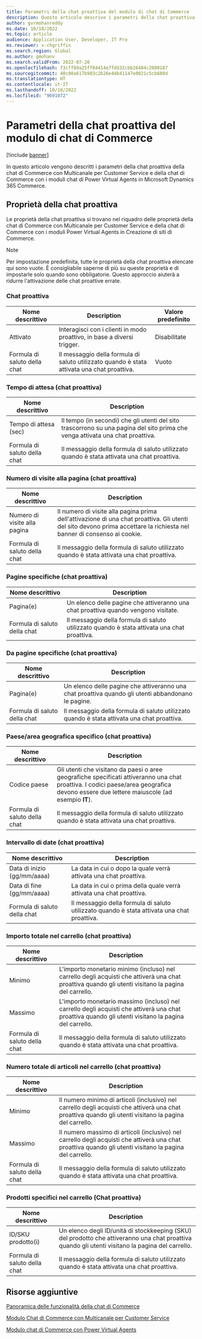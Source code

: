 ```yaml
---
title: Parametri della chat proattiva del modulo di chat di Commerce
description: Questo articolo descrive i parametri della chat proattiva dei moduli di chat di Commerce in Microsoft Dynamics 365 Commerce.
author: gvrmohanreddy
ms.date: 10/18/2022
ms.topic: article
audience: Application User, Developer, IT Pro
ms.reviewer: v-chgriffin
ms.search.region: Global
ms.author: gmohanv
ms.search.validFrom: 2022-07-20
ms.openlocfilehash: f3cff89a25ff84414e7fdd32cbb26404c2080187
ms.sourcegitcommit: 40c80a617b903c2b26e44b41147e0021c5cb680d
ms.translationtype: HT
ms.contentlocale: it-IT
ms.lasthandoff: 10/18/2022
ms.locfileid: "9691072"
---
```

# <a name="commerce-chat-module-proactive-chat-parameters"></a>Parametri della chat proattiva del modulo di chat di Commerce

[!include [banner](includes/banner.md)]

In questo articolo vengono descritti i parametri della chat proattiva della chat di Commerce con Multicanale per Customer Service e della chat di Commerce con i moduli chat di Power Virtual Agents in Microsoft Dynamics 365 Commerce.

## <a name="proactive-chat-properties"></a>Proprietà della chat proattiva

Le proprietà della chat proattiva si trovano nel riquadro delle proprietà della chat di Commerce con Multicanale per Customer Service e della chat di Commerce con i moduli Power Virtual Agents in Creazione di siti di Commerce.

> [!NOTE]
> Per impostazione predefinita, tutte le proprietà della chat proattiva elencate qui sono vuote. È consigliabile saperne di più su queste proprietà e di impostarle solo quando sono obbligatorie. Questo approccio aiuterà a ridurre l'attivazione delle chat proattive errate.

### <a name="proactive-chat"></a>Chat proattiva

| Nome descrittivo | Description | Valore predefinito |
|---------------|-------------|---------------|
| Attivato | Interagisci con i clienti in modo proattivo, in base a diversi trigger. | Disabilitate |
| Formula di saluto della chat | Il messaggio della formula di saluto utilizzato quando è stata attivata una chat proattiva. | Vuoto |

### <a name="wait-time-proactive-chat"></a>Tempo di attesa (chat proattiva)

| Nome descrittivo | Description |
|---------------|-------------|
| Tempo di attesa (sec) | Il tempo (in secondi) che gli utenti del sito trascorrono su una pagina del sito prima che venga attivata una chat proattiva. |
| Formula di saluto della chat | Il messaggio della formula di saluto utilizzato quando è stata attivata una chat proattiva. |

### <a name="number-of-page-visits-proactive-chat"></a>Numero di visite alla pagina (chat proattiva)

| Nome descrittivo | Description |
|---------------|-------------|
| Numero di visite alla pagina | Il numero di visite alla pagina prima dell'attivazione di una chat proattiva. Gli utenti del sito devono prima accettare la richiesta nel banner di consenso ai cookie. |
| Formula di saluto della chat | Il messaggio della formula di saluto utilizzato quando è stata attivata una chat proattiva. |

### <a name="specific-pages-proactive-chat"></a>Pagine specifiche (chat proattiva)

| Nome descrittivo | Description |
|---------------|-------------|
| Pagina(e) | Un elenco delle pagine che attiveranno una chat proattiva quando vengono visitate. |
| Formula di saluto della chat | Il messaggio della formula di saluto utilizzato quando è stata attivata una chat proattiva. |

### <a name="from-specific-pages-proactive-chat"></a>Da pagine specifiche (chat proattiva)

| Nome descrittivo | Description |
|---------------|-------------|
| Pagina(e) | Un elenco delle pagine che attiveranno una chat proattiva quando gli utenti abbandonano le pagine. |
| Formula di saluto della chat | Il messaggio della formula di saluto utilizzato quando è stata attivata una chat proattiva. |

### <a name="specific-countryregion-proactive-chat"></a>Paese/area geografica specifico (chat proattiva)

| Nome descrittivo | Description |
|---------------|-------------|
| Codice paese | Gli utenti che visitano da paesi o aree geografiche specificati attiveranno una chat proattiva. I codici paese/area geografica devono essere due lettere maiuscole (ad esempio **IT**). |
| Formula di saluto della chat | Il messaggio della formula di saluto utilizzato quando è stata attivata una chat proattiva. |

### <a name="date-range-proactive-chat"></a>Intervallo di date (chat proattiva)

| Nome descrittivo | Description |
|---------------|-------------|
| Data di inizio (gg/mm/aaaa) | La data in cui o dopo la quale verrà attivata una chat proattiva. |
| Data di fine (gg/mm/aaaa) | La data in cui o prima della quale verrà attivata una chat proattiva. |
| Formula di saluto della chat | Il messaggio della formula di saluto utilizzato quando è stata attivata una chat proattiva. |

### <a name="total-amount-in-cart-proactive-chat"></a>Importo totale nel carrello (chat proattiva)

| Nome descrittivo | Description |
|---------------|-------------|
| Minimo | L'importo monetario minimo (incluso) nel carrello degli acquisti che attiverà una chat proattiva quando gli utenti visitano la pagina del carrello. |
| Massimo | L'importo monetario massimo (incluso) nel carrello degli acquisti che attiverà una chat proattiva quando gli utenti visitano la pagina del carrello. |
|Formula di saluto della chat | Il messaggio della formula di saluto utilizzato quando è stata attivata una chat proattiva. |

### <a name="total-number-of-items-in-cart-proactive-chat"></a>Numero totale di articoli nel carrello (chat proattiva)

| Nome descrittivo | Description |
|---------------|-------------|
| Minimo | Il numero minimo di articoli (inclusivo) nel carrello degli acquisti che attiverà una chat proattiva quando gli utenti visitano la pagina del carrello. |
| Massimo | Il numero massimo di articoli (inclusivo) nel carrello degli acquisti che attiverà una chat proattiva quando gli utenti visitano la pagina del carrello. |
| Formula di saluto della chat | Il messaggio della formula di saluto utilizzato quando è stata attivata una chat proattiva. |

### <a name="specific-products-in-cart-proactive-chat"></a>Prodotti specifici nel carrello (Chat proattiva)

| Nome descrittivo | Description |
|---------------|-------------|
| ID/SKU prodotto(i) | Un elenco degli ID/unità di stockkeeping (SKU) del prodotto che attiveranno una chat proattiva quando gli utenti visitano la pagina del carrello. |
| Formula di saluto della chat | Il messaggio della formula di saluto utilizzato quando è stata attivata una chat proattiva. |

## <a name="additional-resources"></a>Risorse aggiuntive

[Panoramica delle funzionalità della chat di Commerce](commerce-chat-overview.md)

[Modulo Chat di Commerce con Multicanale per Customer Service](commerce-chat-module.md)

[Modulo chat di Commerce con Power Virtual Agents](chat-module-pva.md)
